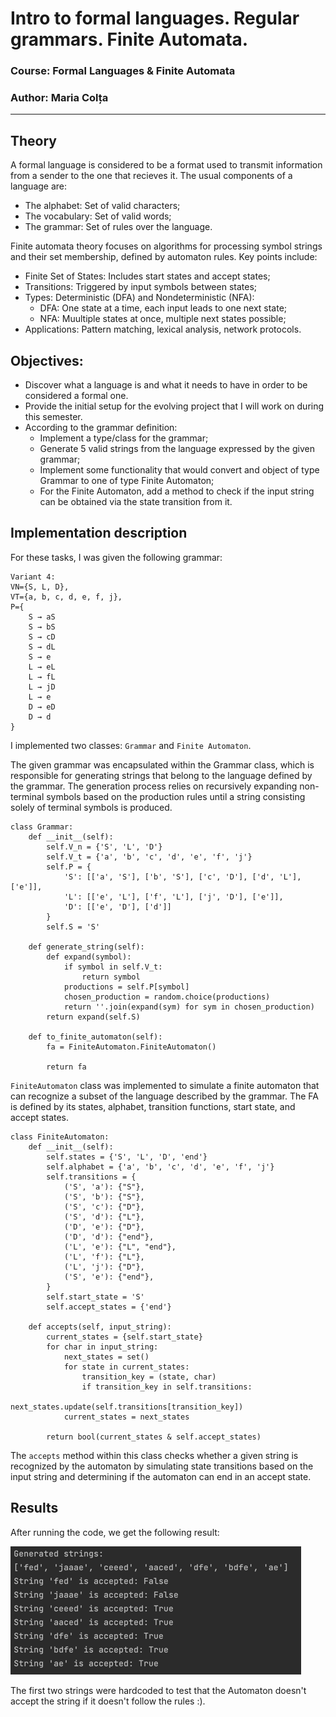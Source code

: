 # Intro to formal languages. Regular grammars. Finite Automata.

### Course: Formal Languages & Finite Automata
### Author: Maria Colța

----

## Theory
A formal language is considered to be a format used to transmit information from a sender to the one that recieves it. The usual components of a language are:
* The alphabet: Set of valid characters;
* The vocabulary: Set of valid words;
* The grammar: Set of rules over the language.

Finite automata theory focuses on algorithms for processing symbol strings and their set membership, defined by automaton rules. Key points include:
* Finite Set of States: Includes start states and accept states;
* Transitions: Triggered by input symbols between states;
* Types: Deterministic (DFA) and Nondeterministic (NFA):
  * DFA: One state at a time, each input leads to one next state;
  * NFA: Muultiple states at once, multiple next states possible;
* Applications: Pattern matching, lexical analysis, network protocols.

## Objectives:

* Discover what a language is and what it needs to have in order to be considered a formal one.
* Provide the initial setup for the evolving project that I will work on during this semester.
* According to the grammar definition:
  *  Implement a type/class for the grammar;
  *  Generate 5 valid strings from the language expressed by the given grammar;
  *  Implement some functionality that would convert and object of type Grammar to one of type Finite Automaton;
  *  For the Finite Automaton, add a method to check if the input string can be obtained via the state transition from it.


## Implementation description

For these tasks, I was given the following grammar:
```
Variant 4:
VN={S, L, D}, 
VT={a, b, c, d, e, f, j},
P={ 
    S → aS
    S → bS
    S → cD
    S → dL
    S → e
    L → eL
    L → fL
    L → jD
    L → e
    D → eD
    D → d
}
```
I implemented two classes: `Grammar` and `Finite Automaton`. 

The given grammar was encapsulated within the Grammar class, which is responsible for generating strings that belong to the language defined by the grammar. The generation process relies on recursively expanding non-terminal symbols based on the production rules until a string consisting solely of terminal symbols is produced.

```
class Grammar:
    def __init__(self):
        self.V_n = {'S', 'L', 'D'}
        self.V_t = {'a', 'b', 'c', 'd', 'e', 'f', 'j'}
        self.P = {
            'S': [['a', 'S'], ['b', 'S'], ['c', 'D'], ['d', 'L'], ['e']],
            'L': [['e', 'L'], ['f', 'L'], ['j', 'D'], ['e']],
            'D': [['e', 'D'], ['d']]
        }
        self.S = 'S'

    def generate_string(self):
        def expand(symbol):
            if symbol in self.V_t:
                return symbol
            productions = self.P[symbol]
            chosen_production = random.choice(productions)
            return ''.join(expand(sym) for sym in chosen_production)
        return expand(self.S)

    def to_finite_automaton(self):
        fa = FiniteAutomaton.FiniteAutomaton()

        return fa
```

 `FiniteAutomaton` class was implemented to simulate a finite automaton that can recognize a subset of the language described by the grammar. The FA is defined by its states, alphabet, transition functions, start state, and accept states.

```
class FiniteAutomaton:
    def __init__(self):
        self.states = {'S', 'L', 'D', 'end'}
        self.alphabet = {'a', 'b', 'c', 'd', 'e', 'f', 'j'}
        self.transitions = {
            ('S', 'a'): {"S"},
            ('S', 'b'): {"S"},
            ('S', 'c'): {"D"},
            ('S', 'd'): {"L"},
            ('D', 'e'): {"D"},
            ('D', 'd'): {"end"},
            ('L', 'e'): {"L", "end"},
            ('L', 'f'): {"L"},
            ('L', 'j'): {"D"},
            ('S', 'e'): {"end"},
        }
        self.start_state = 'S'
        self.accept_states = {'end'}

    def accepts(self, input_string):
        current_states = {self.start_state}
        for char in input_string:
            next_states = set()
            for state in current_states:
                transition_key = (state, char)
                if transition_key in self.transitions:
                    next_states.update(self.transitions[transition_key])
            current_states = next_states

        return bool(current_states & self.accept_states)
```
The `accepts` method within this class checks whether a given string is recognized by the automaton by simulating state transitions based on the input string and determining if the automaton can end in an accept state.

## Results
After running the code, we get the following result:

![img.png](img.png)

The first two strings were hardcoded to test that the Automaton doesn't accept the string if it doesn't follow the rules :).

